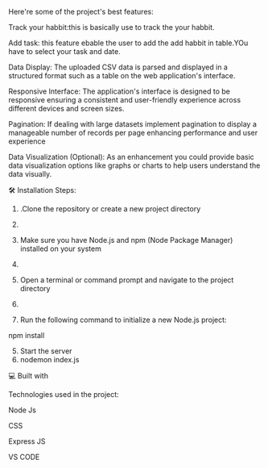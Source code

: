 Here're some of the project's best features:

Track your habbit:this is basically use to track the your habbit.

Add task: this feature ebable the user to add the add habbit in table.YOu have to select your task and date.

Data Display: The uploaded CSV data is parsed and displayed in a structured format such as a table on the web application's interface.

Responsive Interface: The application's interface is designed to be responsive ensuring a consistent and user-friendly experience across different devices and screen sizes.

Pagination: If dealing with large datasets implement pagination to display a manageable number of records per page enhancing performance and user experience

Data Visualization (Optional): As an enhancement you could provide basic data visualization options like graphs or charts to help users understand the data visually.


🛠️ Installation Steps:

1. .Clone the repository or create a new project directory
2. 

3. Make sure you have Node.js and npm (Node Package Manager) installed on your system
4. 

5. Open a terminal or command prompt and navigate to the project directory
6. 

7. Run the following command to initialize a new Node.js project:



npm install

5. Start the server
6. nodemon index.js





💻 Built with

Technologies used in the project:

Node Js

CSS

Express JS

VS CODE
